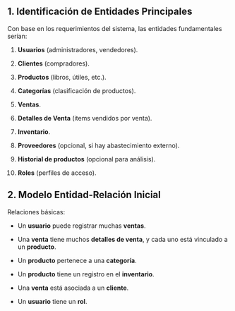## **1. Identificación de Entidades Principales**

Con base en los requerimientos del sistema, las entidades fundamentales serían:

1. **Usuarios** (administradores, vendedores).

2. **Clientes** (compradores).

3. **Productos** (libros, útiles, etc.).

4. **Categorías** (clasificación de productos).

5. **Ventas**.

6. **Detalles de Venta** (items vendidos por venta).

7. **Inventario**.

8. **Proveedores** (opcional, si hay abastecimiento externo).

9. **Historial de productos** (opcional para análisis).

10. **Roles** (perfiles de acceso).

## **2. Modelo Entidad-Relación Inicial**

Relaciones básicas: 

- Un **usuario** puede registrar muchas **ventas**.
    
- Una **venta** tiene muchos **detalles de venta**, y cada uno está vinculado a un **producto**.
    
- Un **producto** pertenece a una **categoría**.
    
- Un **producto** tiene un registro en el **inventario**.
    
- Una **venta** está asociada a un **cliente**.
    
- Un **usuario** tiene un **rol**.